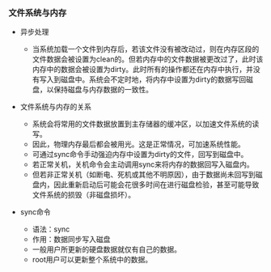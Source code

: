 ### 文件系统与内存 ###
- 异步处理
	- 当系统加载一个文件到内存后，若该文件没有被改动过，则在内存区段的文件数据会被设置为clean的。但若内存中的文件数据被更改过了，此时该内存中的数据会被设置为dirty。此时所有的操作都还在内存中执行，并没有写入到磁盘中。系统会不定时地，将内存中设置为dirty的数据写回磁盘，以保持磁盘与内存数据的一致性。
- 文件系统与内存的关系
	- 系统会将常用的文件数据放置到主存储器的缓冲区，以加速文件系统的读写。
	- 因此，物理内存最后都会被用光。这是正常情况，可加速系统性能。
	- 可通过sync命令手动强迫内存中设置为dirty的文件，回写到磁盘中。
	- 若正常关机，关机命令会主动调用sync来将内存的数据回写入磁盘内。
	- 但若非正常关机（如断电、死机或其他不明原因），由于数据尚未回写到磁盘内，因此重新启动后可能会花很多时间在进行磁盘检验，甚至可能导致文件系统的损毁（非磁盘损坏）。

- sync命令
	- 语法：sync
	- 作用：数据同步写入磁盘
	- 一般用户所更新的硬盘数据就仅有自己的数据。
	- root用户可以更新整个系统中的数据。
